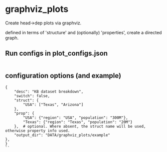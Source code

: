 # graphviz_plots

Create head->dep plots via graphviz.

defined in terms of 'structure' and (optionally) 'properties', create a directed graph.

## Run configs in plot_configs.json
```

```

## configuration options (and example)

```
{
    "desc": "KB dataset breakdown",
    "switch": false,
    "struct": {
        "USA": ["Texas", "Arizona"]
    },
    "prop": {
        "USA": {"region": "USA", "population": "300M"},
        "Texas": {"region": "Texas", "population": "20M"}
    },  # optional. Where absent, the struct name will be used, otherwise property info used.
    "output_dir": "DATA/graphviz_plots/example"
},
}
`` 
